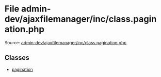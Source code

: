 File admin-dev/ajaxfilemanager/inc/class.pagination.php
=========

Source: [admin-dev/ajaxfilemanager/inc/class.pagination.php](https://github.com/PrestaShop/PrestaShop/blob/1.6.0.1/admin-dev/ajaxfilemanager/inc/class.pagination.php)


Classes
-------

* [pagination](class.pagination.md)

